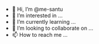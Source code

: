 - 👋 Hi, I’m @me-santu
- 👀 I’m interested in ...
- 🌱 I’m currently learning ...
- 💞️ I’m looking to collaborate on ...
- 📫 How to reach me ...

<!---
me-santu/me-santu is a ✨ special ✨ repository because its `README.md` (this file) appears on your GitHub profile.
You can click the Preview link to take a look at your changes.
--->
